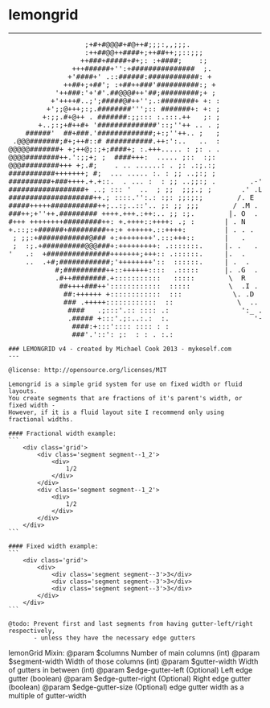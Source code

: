 # lemongrid
---

<pre>
  	              ;+#+#@@@#+#@++#;;;:,,;;;.
				  :++##@@++####+;++##++;;::;;;
				 ++###+#####+#+;: :+####;    :;
			   +++######+'':+###############  ;.
			  +'####+' .::######:############: +
			 ++##+;+##'; :+##++###'##########:; +
		   '++###:'+'#'.##@@@#++'##;#########;+ ;
		  +'++++#..;';#####@#++'';.:########+ +: :
		 +';;@+++;:;.########''';:: #######+: +: ;
		+:;;.#+@++ . #######:;;::: :.:::.++   ;: ;
	   +..;:;+#++#+ '##############'::;''++ .. . ;
	######'  ##+###.'#############;+:;''++.. ;   ;
 .@@@#######;#+;++#::# ###########.++:':..   ..  :
@@@@@#######+ +;++@;:;+;####+; :.+++..... : ;: . .
@@@@########++.':;;+; ;  ####+++:  ..... ;::  :;:              .-.
@@@#########+++ +;.#;    . .. ......: . ;: .:;.:;             /  .\
###########+++++++; #;  ... ..... :. : ;; ..;:; ;           .' .  .'.
##########+###++++.+.+::.  . ... :  : ;; ..;;:; .        .-'. .    . .-._
##################+ ..; ::: '  ..  ; ;;  ;;;.; ;       .' .L    . . . .  '.
####################++.; ::::.'':.: :;: ;;:;:;        /. E    .    .   . ..\
#####+++++###########++;..:;..::'.. ;: ;; ;;;        / .M . .     . .. . . .\
###++;+''++.######### ++++.+++.:++:.. ;; :;.        |. O  .      .  . . ... .\
#+++ ++++++++#########++: +.++++::++++: .; :       | . N     .       .  .  . .\
+.::;:+######+#########++:+ ++++++.::++++:         | . . .        .  . .  . ..|
 ; ;;:+############@### +:++++++++'.:::+++::       |   .           .   . .  ..|
 ;  :;.+##########@@@###+:+++++++++: .:::::::.     |. .   .        . ..   . ..|
'   .:  +###############+++++++;+++:: .::::::.     |.  .          .     .   ..|
	..  .+#;############;'++++++++'::  ::::::.     | .  .          . . . . . .|
		   #;##########++::++++++::::  .:::::      |. .G  .      .. .   .  ...|
		   .#++########.+:::::::::::   :::::        \  R          .  . .  . ../
			##++++###++'::::::::::::  :::::         \  .I .      .  .  . ... |
			 ##:++++++ +::::::::::::  :::            \. .D   .   . .  .. . .'
			 ### .+++++::::::::::::  ::               \  ..      .. .  .. /
			  ####   .;:::'.:: :::: .:                 ':_ .  .  . ... _.'
			  .##### +:::'.;:..:.:  :.                    '-.. . .  .-'
			   ####:+:::':::: :::: : : 
			   ###'.'::': ;:  : : . :.:
</pre>


	### LEMONGRID v4 - created by Michael Cook 2013 - mykeself.com
	---

	@license: http://opensource.org/licenses/MIT

	Lemongrid is a simple grid system for use on fixed width or fluid layouts.
	You create segments that are fractions of it's parent's width, or fixed width - 
	However, if it is a fluid layout site I recommend only using fractional widths.

	#### Fractional width example:
	```
		<div class='grid'>
			<div class='segment segment--1_2'>
				<div>
					1/2
				</div>
			</div>
			<div class='segment segment--1_2'>
				<div>
					1/2
				</div>
			</div>
		</div>
	```
	
	#### Fixed width example:
	```
		<div class='grid'>
			<div>
				<div class='segment segment--3'>3</div>
				<div class='segment segment--3'>3</div>
				<div class='segment segment--3'>3</div>
			</div>
		</div>
	```

	@todo: Prevent first and last segments from having gutter-left/right respectively,
		   - unless they have the necessary edge gutters

 lemonGrid Mixin:
 @param $columns 			Number of main columns (int)
 @param $segment-width 		Width of those columns (int)
 @param $gutter-width 		Width of gutters in between (int)
 @param $edge-gutter-left 	(Optional) Left edge gutter (boolean)
 @param $edge-gutter-right 	(Optional) Right edge gutter (boolean)
 @param $edge-gutter-size 	(Optional) edge gutter width as a multiple of gutter-width


